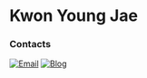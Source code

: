# Kwon Young Jae

### Contacts
[![Email](https://img.shields.io/badge/Email-NESOY-00059f.svg)](mailto:kyoje11@gmail.com)
[![Blog](https://img.shields.io/badge/Blog-nesoy.github.io-0229bf.svg)](https://nesoy.github.io/)

